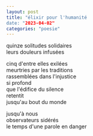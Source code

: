 ```yaml
---
layout: post
title: "élixir pour l'humanité
date: "2023-04-02"
categories: "poesie"
---
```


quinze solitudes solidaires  
leurs douleurs infusées  

cinq d'entre elles exilées  
meurtries par les traditions  
rassemblées dans l'injustice  
si profond  
que l'édifice du silence  
retentit  
jusqu'au bout du monde  

jusqu'à nous  
observateurs sidérés  
le temps d'une parole en danger  
